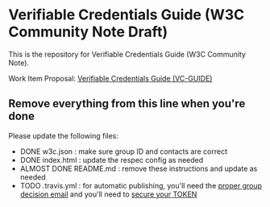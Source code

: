 
# Verifiable Credentials Guide (W3C Community Note Draft)

This is the repository for Verifiable Credentials Guide (W3C Community Note).

Work Item Proposal: [Verifiable Credentials Guide (VC-GUIDE)](https://github.com/w3c-ccg/community/issues/206)

## Remove everything from this line when you're done

Please update the following files:

* DONE w3c.json : make sure group ID and contacts are correct
* DONE index.html : update the respec config as needed
* ALMOST DONE README.md : remove these instructions and update as needed
* TODO .travis.yml : for automatic publishing, you'll need the [proper group decision email](https://github.com/w3c/echidna/wiki/How-to-use-Echidna-with-ReSpec-and-GitHub#working-group-approval) and you'll need to [secure your TOKEN](https://github.com/w3c/echidna/wiki/How-to-use-Echidna-with-ReSpec-and-GitHub#working-group-approval)
